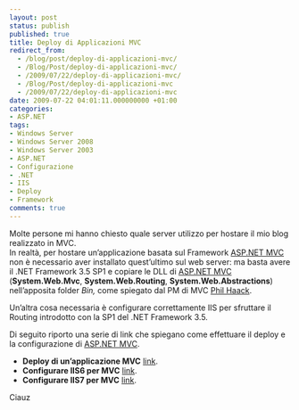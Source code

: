 ```yaml
---
layout: post
status: publish
published: true
title: Deploy di Applicazioni MVC
redirect_from: 
  - /blog/post/deploy-di-applicazioni-mvc/
  - /Blog/Post/deploy-di-applicazioni-mvc/
  - /2009/07/22/deploy-di-applicazioni-mvc/
  - /Blog/Post/deploy-di-applicazioni-mvc
  - /2009/07/22/deploy-di-applicazioni-mvc
date: 2009-07-22 04:01:11.000000000 +01:00
categories:
- ASP.NET
tags:
- Windows Server
- Windows Server 2008
- Windows Server 2003
- ASP.NET
- Configurazione
- .NET
- IIS
- Deploy
- Framework
comments: true
---
```

<p>Molte persone mi hanno chiesto quale server utilizzo per hostare il mio blog realizzato in MVC.    <br />In realtà, per hostare un’applicazione basata sul Framework <a href="http://www.asp.net/mvc" rel="nofollow" target="_blank">ASP.NET MVC</a> non è necessario aver installato quest’ultimo sul web server: ma basta avere il .NET Framework 3.5 SP1 e copiare le DLL di <a href="http://www.asp.net/mvc" rel="nofollow" target="_blank">ASP.NET MVC</a> (<strong>System.Web.Mvc</strong>, <strong>System.Web.Routing</strong>, <strong>System.Web.Abstractions</strong>) nell’apposita folder <em>Bin,</em> come spiegato dal PM di MVC <a href="http://haacked.com/" rel="nofollow" target="_blank">Phil Haack</a>.</p>  <p>Un’altra cosa necessaria è configurare correttamente IIS per sfruttare il Routing introdotto con la SP1 del .NET Framework 3.5. </p>  <p>Di seguito riporto una serie di link che spiegano come effettuare il deploy e la configurazione di <a href="http://www.asp.net/mvc" rel="nofollow" target="_blank">ASP.NET MVC</a>.</p>  <ul>   <li><strong>Deploy di un’applicazione MVC</strong> <a title="Bin deploy aspnetmvc" href="http://haacked.com/archive/2008/11/03/bin-deploy-aspnetmvc.aspx" rel="nofollow" target="_blank">link</a>. </li>    <li><strong>Configurare IIS6 per MVC</strong> <a title="asp.net mvc on iis6 walkthrough" href="http://haacked.com/archive/2008/11/26/asp.net-mvc-on-iis-6-walkthrough.aspx" rel="nofollow" target="_blank">link</a>. </li>    <li><strong>Configurare IIS7 per MVC</strong> <a title="Deploying an aspnet mvc web application to iis7" href="http://blogs.dovetailsoftware.com/blogs/kmiller/archive/2008/10/07/deploying-an-asp-net-mvc-web-application-to-iis7.aspx" rel="nofollow" target="_blank">link</a>. </li> </ul>  <p>Ciauz</p>
